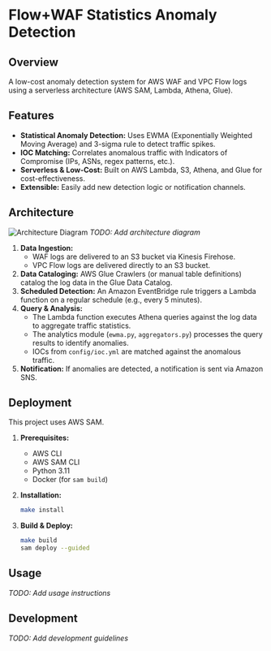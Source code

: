 # Flow+WAF Statistics Anomaly Detection

## Overview
A low-cost anomaly detection system for AWS WAF and VPC Flow logs using a serverless architecture (AWS SAM, Lambda, Athena, Glue).

## Features
- **Statistical Anomaly Detection:** Uses EWMA (Exponentially Weighted Moving Average) and 3-sigma rule to detect traffic spikes.
- **IOC Matching:** Correlates anomalous traffic with Indicators of Compromise (IPs, ASNs, regex patterns, etc.).
- **Serverless & Low-Cost:** Built on AWS Lambda, S3, Athena, and Glue for cost-effectiveness.
- **Extensible:** Easily add new detection logic or notification channels.

## Architecture
![Architecture Diagram](images/architecture.png)
*TODO: Add architecture diagram*

1.  **Data Ingestion:**
    *   WAF logs are delivered to an S3 bucket via Kinesis Firehose.
    *   VPC Flow logs are delivered directly to an S3 bucket.
2.  **Data Cataloging:** AWS Glue Crawlers (or manual table definitions) catalog the log data in the Glue Data Catalog.
3.  **Scheduled Detection:** An Amazon EventBridge rule triggers a Lambda function on a regular schedule (e.g., every 5 minutes).
4.  **Query & Analysis:**
    *   The Lambda function executes Athena queries against the log data to aggregate traffic statistics.
    *   The analytics module (`ewma.py`, `aggregators.py`) processes the query results to identify anomalies.
    *   IOCs from `config/ioc.yml` are matched against the anomalous traffic.
5.  **Notification:** If anomalies are detected, a notification is sent via Amazon SNS.

## Deployment
This project uses AWS SAM.

1.  **Prerequisites:**
    *   AWS CLI
    *   AWS SAM CLI
    *   Python 3.11
    *   Docker (for `sam build`)

2.  **Installation:**
    ```bash
    make install
    ```

3.  **Build & Deploy:**
    ```bash
    make build
    sam deploy --guided
    ```

## Usage
*TODO: Add usage instructions*

## Development
*TODO: Add development guidelines*
